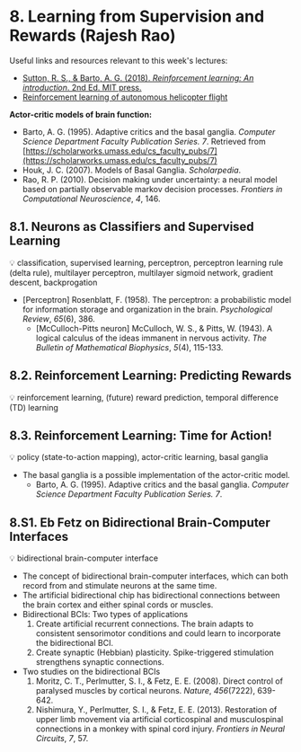 # 8. **Learning from Supervision and Rewards (Rajesh Rao)**

Useful links and resources relevant to this week's lectures:

- [Sutton, R. S., & Barto, A. G. (2018). *Reinforcement learning: An introduction*. 2nd Ed. MIT press.](http://incompleteideas.net/book/the-book-2nd.html)
- [Reinforcement learning of autonomous helicopter flight](http://heli.stanford.edu/)

**Actor-critic models of brain function:**

- Barto, A. G. (1995). Adaptive critics and the basal ganglia. *Computer Science Department Faculty Publication Series. 7*. Retrieved from [https://scholarworks.umass.edu/cs_faculty_pubs/7](https://scholarworks.umass.edu/cs_faculty_pubs/7)
- Houk, J. C. (2007). Models of Basal Ganglia. *Scholarpedia*.
- Rao, R. P. (2010). Decision making under uncertainty: a neural model based on partially observable markov decision processes. *Frontiers in Computational Neuroscience*, *4*, 146.

## 8.1. Neurons as Classifiers and Supervised Learning

<aside>
💡 classification, supervised learning, perceptron, perceptron learning rule (delta rule), multilayer perceptron, multilayer sigmoid network, gradient descent, backprogation

</aside>

- [Perceptron] Rosenblatt, F. (1958). The perceptron: a probabilistic model for information storage and organization in the brain. *Psychological Review*, *65*(6), 386.
    - [McCulloch-Pitts neuron] McCulloch, W. S., & Pitts, W. (1943). A logical calculus of the ideas immanent in nervous activity. *The Bulletin of Mathematical Biophysics*, *5*(4), 115-133.

## 8.2. Reinforcement Learning: Predicting Rewards

<aside>
💡 reinforcement learning, (future) reward prediction, temporal difference (TD) learning

</aside>

## 8.3. Reinforcement Learning: Time for Action!

<aside>
💡 policy (state-to-action mapping), actor-critic learning, basal ganglia

</aside>

- The basal ganglia is a possible implementation of the actor-critic model.
    - Barto, A. G. (1995). Adaptive critics and the basal ganglia. *Computer Science Department Faculty Publication Series. 7*.

## 8.S1. Eb Fetz on Bidirectional Brain-Computer Interfaces

<aside>
💡 bidirectional brain-computer interface

</aside>

- The concept of bidirectional brain-computer interfaces, which can both record from and stimulate neurons at the same time.
- The artificial bidirectional chip has bidirectional connections between the brain cortex and either spinal cords or muscles.
- Bidirectional BCIs: Two types of applications
    1. Create artificial recurrent connections. The brain adapts to consistent sensorimotor conditions and could learn to incorporate the bidirectional BCI.
    2. Create synaptic (Hebbian) plasticity. Spike-triggered stimulation strengthens synaptic connections.
- Two studies on the bidirectional BCIs
    1. Moritz, C. T., Perlmutter, S. I., & Fetz, E. E. (2008). Direct control of paralysed muscles by cortical neurons. *Nature*, *456*(7222), 639-642.
    2. Nishimura, Y., Perlmutter, S. I., & Fetz, E. E. (2013). Restoration of upper limb movement via artificial corticospinal and musculospinal connections in a monkey with spinal cord injury. *Frontiers in Neural Circuits*, *7*, 57.
